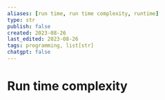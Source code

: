 ```yaml
---
aliases: [run time, run time complexity, runtime]
type: str
publish: false
created: 2023-08-26
last_edited: 2023-08-26
tags: programming, list[str]
chatgpt: false
---
```

# Run time complexity
